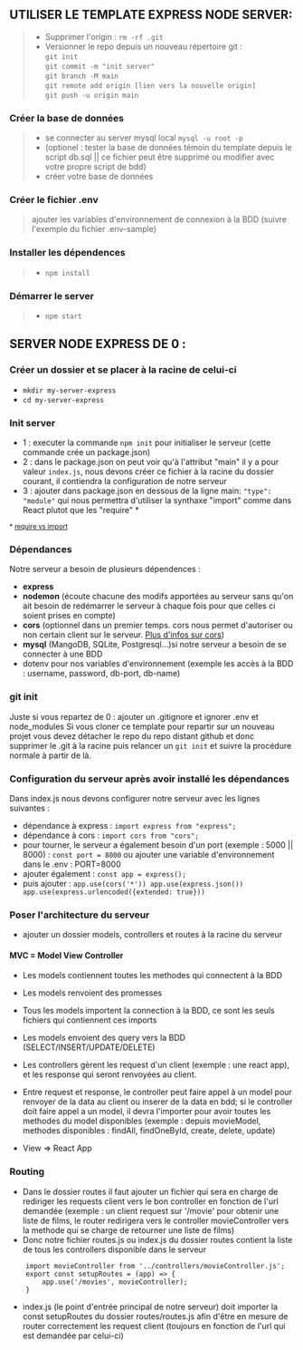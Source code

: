 ## UTILISER LE TEMPLATE EXPRESS NODE SERVER:
> - Supprimer l'origin : ```rm -rf .git``` <br>
> - Versionner le repo depuis un nouveau répertoire git : <br>
> ```git init``` <br>
> ```git commit -m "init server"``` <br>
> ```git branch -M main``` <br>
> ```git remote add origin [lien vers la nouvelle origin]```<br>
> ```git push -u origin main```<br>

### Créer la base de données 
> - se connecter au server mysql local ```mysql -u root -p```
> - (optionel : tester la base de données témoin du template depuis le script db.sql || ce fichier peut être supprimé ou modifier avec votre propre script de bdd)
> - créer votre base de données

### Créer le fichier .env 
> ajouter les variables d'environnement de connexion à la BDD (suivre l'exemple du fichier .env-sample)

### Installer les dépendences
> - ```npm install```

### Démarrer le server 
> - ```npm start```

## SERVER NODE EXPRESS DE 0 :

### Créer un dossier et se placer à la racine de celui-ci 

- ```mkdir my-server-express```
- ```cd my-server-express```

### Init server

- 1 : executer la commande ```npm init``` pour initialiser le serveur (cette commande crée un package.json)
- 2 : dans le package.json on peut voir qu'à l'attribut "main" il y a pour valeur ```index.js```, nous devons créer ce fichier à la racine du dossier courant, il contiendra la configuration de notre serveur
- 3 : ajouter dans package.json en dessous de la ligne main: ```"type": "module"``` qui nous permettra d'utiliser la synthaxe "import" comme dans React plutot que les "require" *

<small>* [require vs import](https://www.journaldunet.fr/web-tech/developpement/1498875-node-js-quelle-est-la-difference-entre-require-et-import/ "source: JDN")</small>

### Dépendances 

Notre serveur a besoin de plusieurs dépendences :
- **express**
- **nodemon** (écoute chacune des modifs apportées au serveur sans qu'on ait besoin de redémarrer le serveur à chaque fois pour que celles ci soient prises en compte)
- **cors** (optionnel dans un premier temps. cors nous permet d'autoriser ou non certain client sur le serveur. [Plus d'infos sur cors](https://developer.mozilla.org/fr/docs/Web/HTTP/CORS))
- **mysql** (MangoDB, SQLite, Postgresql...)si notre serveur a besoin de se connecter à une BDD
- dotenv pour nos variables d'environnement (exemple les accès à la BDD : username, password, db-port, db-name)

### git init 

Juste si vous repartez de 0 : ajouter un .gitignore et ignorer .env et node_modules
Si vous cloner ce template pour repartir sur un nouveau projet vous devez détacher le repo du repo distant github et donc supprimer
le .git à la racine puis relancer un ```git init``` et suivre la procédure normale à partir de là.
  
### Configuration du serveur après avoir installé les dépendances 
Dans index.js nous devons configurer notre serveur avec les lignes suivantes :
- dépendance à express : ```import express from "express";``` 
- dépendance à cors : ```import cors from "cors";```
- pour tourner, le serveur a également besoin d'un port (exemple : 5000 || 8000) : ```const port = 8000``` ou ajouter une variable d'environnement dans le .env : PORT=8000
- ajouter également : ```const app = express();```
- puis ajouter : ```app.use(cors('*')) app.use(express.json()) app.use(express.urlencoded({extended: true}))```

### Poser l'architecture du serveur 

- ajouter un dossier models, controllers et routes à la racine du serveur

#### MVC = Model View Controller
- Les models contiennent toutes les methodes qui connectent à la BDD 
- Les models renvoient des promesses
- Tous les models importent la connection à la BDD, ce sont les seuls fichiers qui contiennent ces imports
- Les models envoient des query vers la BDD (SELECT/INSERT/UPDATE/DELETE)

- Les controllers gèrent les request d'un client (exemple : une react app), et les response qui seront renvoyées au client.
- Entre request et response, le controller peut faire appel à un model pour renvoyer de la data au client ou inserer de la data en bdd; si le controller doit faire appel a un model, il devra l'importer pour avoir toutes les methodes du model disponibles (exemple : depuis movieModel, methodes disponibles : findAll, findOneById, create, delete, update)
  
- View => React App 


### Routing 

- Dans le dossier routes il faut ajouter un fichier qui sera en charge de rediriger les requests client vers le bon controller en fonction de l'url demandée (exemple : un client request sur '/movie' pour obtenir une liste de films, le router redirigera vers le controller movieController vers la methode qui se charge de retourner une liste de films)
- Donc notre fichier routes.js ou index.js du dossier routes contient la liste de tous les controllers disponible dans le serveur
```
    import movieController from '../controllers/movieController.js';
    export const setupRoutes = (app) => {
        app.use('/movies', movieController);
    } 
```
- index.js (le point d'entrée principal de notre serveur) doit importer la const setupRoutes du dossier routes/routes.js afin d'être en mesure de router correctement les request client (toujours en fonction de l'url qui est demandée par celui-ci)


